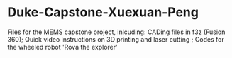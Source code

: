 # Duke-Capstone-Xuexuan-Peng
Files for the MEMS capstone project, inlcuding:
CADing files in f3z (Fusion 360);
Quick video instructions on 3D printing and laser cutting ;
Codes for the wheeled robot 'Rova the explorer'
